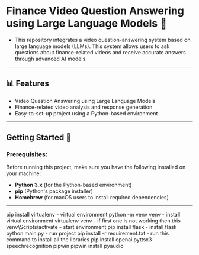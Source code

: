 # Finance Video Question Answering using Large Language Models 🌟
- This repository integrates a video question-answering system based on large language models (LLMs). This system allows users to ask questions about finance-related videos and receive accurate answers through advanced AI models.

---

## 📊 Features
- Video Question Answering using Large Language Models
- Finance-related video analysis and response generation
- Easy-to-set-up project using a Python-based environment

--- 

## Getting Started 🚀

### Prerequisites:

Before running this project, make sure you have the following installed on your machine:

- **Python 3.x** (for the Python-based environment)
- **pip** (Python's package installer)
- **Homebrew** (for macOS users to install required dependencies)

---


pip install virtualenv - virtual environment
python -m venv venv - install virtual environment
virtualenv venv - if first one is not working then this 
venv\Scripts\activate - start environment
pip install flask - install flask
python main.py - run project
pip install -r requirement.txt - run this command to install all the libraries
pip install openai pyttsx3 speechrecognition pipwin
pipwin install pyaudio


